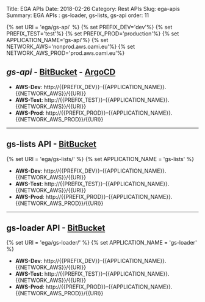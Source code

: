 Title: EGA APIs
Date: 2018-02-26
Category: Rest APIs
Slug: ega-apis
Summary: EGA APIs : gs-loader, gs-lists, gs-api
order: 11

{% set URI = 'ega/gs-api' %}
{% set PREFIX_DEV='dev'%}
{% set PREFIX_TEST='test'%}
{% set PREFIX_PROD='production'%}
{% set APPLICATION_NAME='gs-api'%}
{% set NETWORK_AWS='nonprod.aws.oami.eu'%}
{% set NETWORK_AWS_PROD='prod.aws.oami.eu'%}

## _gs-api_ - <a href="https://git.euipo.europa.eu/projects/EGA/repos/gs-api/browse" target="_blank">BitBucket</a> - <a href="https://argocd-dev.nonprod.aws.oami.eu/applications/argocd/gs-api-dev-aws?view=tree&resource=" target="_blank">ArgoCD</a>


- **AWS-Dev**:  http://{{PREFIX_DEV}}-{{APPLICATION_NAME}}.{{NETWORK_AWS}}/{{URI}}
- **AWS-Test**:  http://{{PREFIX_TEST}}-{{APPLICATION_NAME}}.{{NETWORK_AWS}}/{{URI}}
- **AWS-Prod**:  http://{{PREFIX_PROD}}-{{APPLICATION_NAME}}.{{NETWORK_AWS_PROD}}/{{URI}}	

-------------------

## gs-lists API - <a href="https://git.euipo.europa.eu/projects/EGA/repos/gs-lists/browse" target="_blank">BitBucket</a>
{% set URI = 'ega/gs-lists/' %}
{% set APPLICATION_NAME = 'gs-lists' %}
- **AWS-Dev**:  http://{{PREFIX_DEV}}-{{APPLICATION_NAME}}.{{NETWORK_AWS}}/{{URI}}
- **AWS-Test**:  http://{{PREFIX_TEST}}-{{APPLICATION_NAME}}.{{NETWORK_AWS}}/{{URI}}
- **AWS-Prod**:  http://{{PREFIX_PROD}}-{{APPLICATION_NAME}}.{{NETWORK_AWS_PROD}}/{{URI}}

-------------------

## gs-loader API - <a href="https://git.euipo.europa.eu/projects/EGA/repos/gs-loader/browse" target="_blank">BitBucket</a>
{% set URI = 'ega/gs-loader/' %}
{% set APPLICATION_NAME = 'gs-loader' %}
- **AWS-Dev**:  http://{{PREFIX_DEV}}-{{APPLICATION_NAME}}.{{NETWORK_AWS}}/{{URI}}
- **AWS-Test**:  http://{{PREFIX_TEST}}-{{APPLICATION_NAME}}.{{NETWORK_AWS}}/{{URI}}
- **AWS-Prod**:  http://{{PREFIX_PROD}}-{{APPLICATION_NAME}}.{{NETWORK_AWS_PROD}}/{{URI}}
